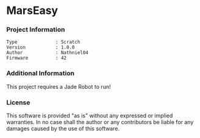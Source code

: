 MarsEasy
================



### Project Information
```
Type              : Scratch
Version           : 1.0.0
Author            : Nathniel04
Firmware          : 42
```

### Additional Information
This project requires a Jade Robot to run!

### License
This software is provided "as is" without any expressed or implied warranties.  In no case shall the author or any contributors be liable for any damages caused by the use of this software.

